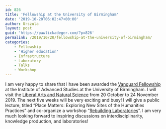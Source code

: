 ```yaml
---
id: 826
title: 'Fellowship at the University of Birmingham'
date: '2019-10-20T06:02:47+00:00'
author: Urszula
layout: post
guid: 'https://pawlickadeger.com/?p=826'
permalink: /2019/10/20/fellowship-at-the-university-of-birmingham/
categories:
    - Fellowship
    - 'Higher education'
    - Infrastructure
    - Laboratory
    - Talks
    - Workshop
---
```


I am very happy to share that I have been awarded the [Vanguard Fellowship ](https://www.birmingham.ac.uk/research/activity/ias/vanguard-fellowship-programme/2019/Pawlicka-Deger.aspx)at the Institute of Advanced Studies at the University of Birmingham. I will visit the [Liberal Arts and Natural Science](https://www.birmingham.ac.uk/schools/liberal-arts-and-sciences/index.aspx) from 20 October to 24 November 2019. The next five weeks will be very exciting and busy! I will give a public lecture, titled “Place Matters: Exploring New Sites of the Humanities Practices” and co-organize a workshop “[Rebuilding Laboratories](https://www.birmingham.ac.uk/research/activity/ias/workshops/2019/rebuilding-laboratories.aspx)”. I am very much looking forward to inspiring discussions on interdisciplinarity, knowledge production, and laboratories!